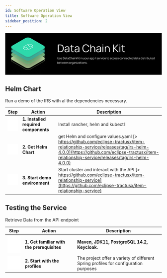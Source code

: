 ```yaml
---
id: Software Operation View
title: Software Operation View
sidebar_position: 2
---
```


![Datachain kit banner](../../../static/img/doc-datachain_header-minified.png)

## Helm Chart

Run a demo of the IRS with al the dependencies necessary.

<!-- ![Helm chart diagram](../../../static/img/helm_chart-minified.png) -->

| Step                                                                             | Action                              | Description                                                             |
|----------------------------------------------------------------------------------|-------------------------------------|-------------------------------------------------------------------------|
|![how to run the business partner kit diagram](../../../static/img/arrow_down.png)| **1. Installed required components**|Install rancher, helm and kubectl                                        |
|![how to run the business partner kit diagram](../../../static/img/vector.png)    | **2. Get Helm Chart**               |get Helm and configure values.yaml [> https://github.com/eclipse-tractusx/item-relationship-service/releases/tag/irs-helm-4.0.0](https://github.com/eclipse-tractusx/item-relationship-service/releases/tag/irs-helm-4.0.0)|
|![how to run the business partner kit diagram](../../../static/img/check.png)     | **3. Start demo environment**|Start cluster and interact with the API [> https://github.com/eclipse-tractusx/item-relationship-service](https://github.com/eclipse-tractusx/item-relationship-service)|

## Testing the Service

Retrieve Data from the API endpoint

<!-- ![Testing services diagram](../../../static/img/testing_service-minified.png) -->

| Step                                                                             | Action                                     | Description                                                                       |
|----------------------------------------------------------------------------------|--------------------------------------------|-----------------------------------------------------------------------------------|
|![how to run the business partner kit diagram](../../../static/img/arrow_down.png)| **1. Get familiar with the prerequisites** |**Maven, JDK11, PostgreSQL 14.2, Keycloak.**                                       |
|![how to run the business partner kit diagram](../../../static/img/vector.png)    | **2. Start with the profiles**             |The project offer a variety of different Spring profiles for configuration purposes|
